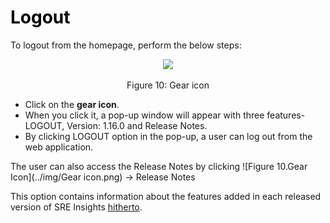 # <p1 style="color:black;">**Logout**</p1>

To logout from the homepage, perform the below steps:

 <center><img src="/img/Logout.png"></center>      <center>Figure 10: Gear icon</center>

* Click on the **gear icon**.
* When you click it, a pop-up window will appear with three features- LOGOUT, Version: 1.16.0 and Release Notes. 
* By clicking  LOGOUT option in the pop-up, a user can log out from the web application. 

The user can also access the Release Notes by clicking ![Figure 10.Gear Icon](../img/Gear icon.png)  -> Release Notes

This option contains information about the features added in each released version of SRE Insights [hitherto](/sre_manual/global_glossary/#hit "until now"). 

